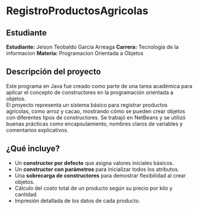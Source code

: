 # RegistroProductosAgricolas

## Estudiante

**Estudiante:** Jeison Teobaldo García Arreaga
**Carrera:** Tecnologia de la informacion
**Materia:** Programacion Orientada a Objetos

## Descripción del proyecto

Este programa en Java fue creado como parte de una tarea académica para aplicar el concepto de constructores en la programación orientada a objetos.  
El proyecto representa un sistema básico para registrar productos agrícolas, como arroz y cacao, mostrando cómo se pueden crear objetos con diferentes tipos de constructores.
Se trabajó en NetBeans y se utilizó buenas prácticas como encapsulamiento, nombres claros de variables y comentarios explicativos.

##  ¿Qué incluye?

- Un **constructor por defecto** que asigna valores iniciales básicos.
- Un **constructor con parámetros** para inicializar todos los atributos.
- Una **sobrecarga de constructores** para demostrar flexibilidad al crear objetos.
- Cálculo del costo total de un producto según su precio por kilo y cantidad.
- Impresión detallada de los datos de cada producto.
